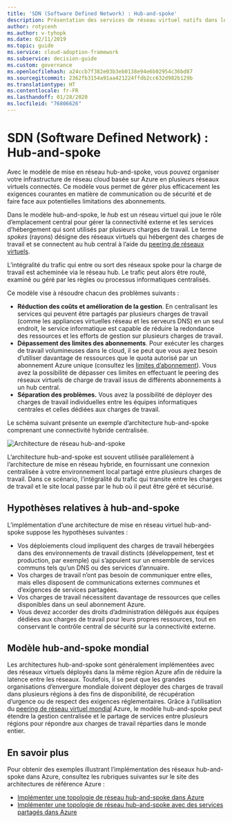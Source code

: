 ```yaml
---
title: 'SDN (Software Defined Network) : Hub-and-spoke'
description: Présentation des services de réseau virtuel natifs dans le cloud.
author: rotycenh
ms.author: v-tyhopk
ms.date: 02/11/2019
ms.topic: guide
ms.service: cloud-adoption-framework
ms.subservice: decision-guide
ms.custom: governance
ms.openlocfilehash: a24ccb7f382e03b3eb0138e94e6b02954c36bd87
ms.sourcegitcommit: 2362fb3154a91aa421224ffdb2cc632d982b129b
ms.translationtype: HT
ms.contentlocale: fr-FR
ms.lasthandoff: 01/28/2020
ms.locfileid: "76806626"
---
```

# <a name="software-defined-networking-hub-and-spoke"></a>SDN (Software Defined Network) : Hub-and-spoke

Avec le modèle de mise en réseau hub-and-spoke, vous pouvez organiser votre infrastructure de réseau cloud basée sur Azure en plusieurs réseaux virtuels connectés. Ce modèle vous permet de gérer plus efficacement les exigences courantes en matière de communication ou de sécurité et de faire face aux potentielles limitations des abonnements.

Dans le modèle hub-and-spoke, le _hub_ est un réseau virtuel qui joue le rôle d’emplacement central pour gérer la connectivité externe et les services d’hébergement qui sont utilisés par plusieurs charges de travail. Le terme _spokes_ (rayons) désigne des réseaux virtuels qui hébergent des charges de travail et se connectent au hub central à l’aide du [peering de réseaux virtuels](https://docs.microsoft.com/azure/virtual-network/virtual-network-peering-overview).

L’intégralité du trafic qui entre ou sort des réseaux spoke pour la charge de travail est acheminée via le réseau hub. Le trafic peut alors être routé, examiné ou géré par les règles ou processus informatiques centralisés.

Ce modèle vise à résoudre chacun des problèmes suivants :

- **Réduction des coûts et amélioration de la gestion**. En centralisant les services qui peuvent être partagés par plusieurs charges de travail (comme les appliances virtuelles réseau et les serveurs DNS) en un seul endroit, le service informatique est capable de réduire la redondance des ressources et les efforts de gestion sur plusieurs charges de travail.
- **Dépassement des limites des abonnements**. Pour exécuter les charges de travail volumineuses dans le cloud, il se peut que vous ayez besoin d’utiliser davantage de ressources que le quota autorisé par un abonnement Azure unique (consultez les [limites d’abonnement](https://docs.microsoft.com/azure/azure-subscription-service-limits)). Vous avez la possibilité de dépasser ces limites en effectuant le peering des réseaux virtuels de charge de travail issus de différents abonnements à un hub central.
- **Séparation des problèmes.** Vous avez la possibilité de déployer des charges de travail individuelles entre les équipes informatiques centrales et celles dédiées aux charges de travail.

Le schéma suivant présente un exemple d’architecture hub-and-spoke comprenant une connectivité hybride centralisée.

![Architecture de réseau hub-and-spoke](https://docs.microsoft.com/azure/architecture/reference-architectures/hybrid-networking/images/hub-spoke.png)

L’architecture hub-and-spoke est souvent utilisée parallèlement à l’architecture de mise en réseau hybride, en fournissant une connexion centralisée à votre environnement local partagé entre plusieurs charges de travail. Dans ce scénario, l’intégralité du trafic qui transite entre les charges de travail et le site local passe par le hub où il peut être géré et sécurisé.

## <a name="hub-and-spoke-assumptions"></a>Hypothèses relatives à hub-and-spoke

L’implémentation d’une architecture de mise en réseau virtuel hub-and-spoke suppose les hypothèses suivantes :

- Vos déploiements cloud impliquent des charges de travail hébergées dans des environnements de travail distincts (développement, test et production, par exemple) qui s’appuient sur un ensemble de services communs tels qu’un DNS ou des services d’annuaire.
- Vos charges de travail n’ont pas besoin de communiquer entre elles, mais elles disposent de communications externes communes et d’exigences de services partagées.
- Vos charges de travail nécessitent davantage de ressources que celles disponibles dans un seul abonnement Azure.
- Vous devez accorder des droits d’administration délégués aux équipes dédiées aux charges de travail pour leurs propres ressources, tout en conservant le contrôle central de sécurité sur la connectivité externe.

## <a name="global-hub-and-spoke"></a>Modèle hub-and-spoke mondial

Les architectures hub-and-spoke sont généralement implémentées avec des réseaux virtuels déployés dans la même région Azure afin de réduire la latence entre les réseaux. Toutefois, il se peut que les grandes organisations d’envergure mondiale doivent déployer des charges de travail dans plusieurs régions à des fins de disponibilité, de récupération d’urgence ou de respect des exigences réglementaires. Grâce à l’utilisation du [peering de réseau virtuel mondial](https://docs.microsoft.com/azure/virtual-network/virtual-network-peering-overview) Azure, le modèle hub-and-spoke peut étendre la gestion centralisée et le partage de services entre plusieurs régions pour répondre aux charges de travail réparties dans le monde entier.

## <a name="learn-more"></a>En savoir plus

Pour obtenir des exemples illustrant l’implémentation des réseaux hub-and-spoke dans Azure, consultez les rubriques suivantes sur le site des architectures de référence Azure :

- [Implémenter une topologie de réseau hub-and-spoke dans Azure](https://docs.microsoft.com/azure/architecture/reference-architectures/hybrid-networking/hub-spoke)
- [Implémenter une topologie de réseau hub-and-spoke avec des services partagés dans Azure](https://docs.microsoft.com/azure/architecture/reference-architectures/hybrid-networking/shared-services)
